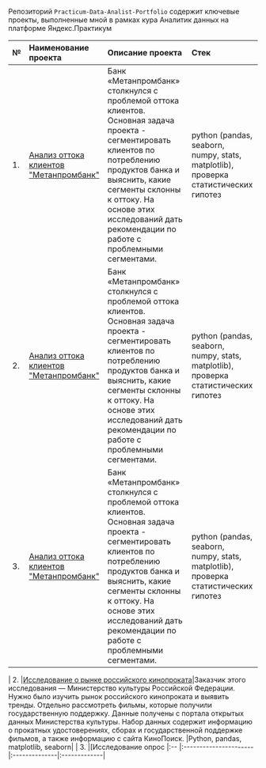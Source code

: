 Репозиторий `Practicum-Data-Analist-Portfolio` содержит ключевые проекты, выполненные мной в рамках кура Аналитик данных на платформе Яндекс.Практикум

| №  | Наименование проекта  | Описание проекта | Стек |
|:-- |:----------------------|:--------------------------------------------------------------|:---------------------------------------------|
| 1. |[Анализ оттока клиентов "Метанпромбанк"](https://github.com/mrasnyuk/Practicum-Data-Analist-Portfolio/blob/main/metanprombank)|Банк «Метанпромбанк» столкнулся с проблемой оттока клиентов. Основная задача проекта - сегментировать клиентов по потреблению продуктов банка и выяснить, какие сегменты склонны к оттоку. На основе этих исследований дать рекомендации по работе с проблемными сегментами.|python (pandas, seaborn, numpy, stats, matplotlib), проверка статистических гипотез|
| 2. |[Анализ оттока клиентов "Метанпромбанк"](https://github.com/mrasnyuk/Practicum-Data-Analist-Portfolio/blob/main/metanprombank)|Банк «Метанпромбанк» столкнулся с проблемой оттока клиентов. Основная задача проекта - сегментировать клиентов по потреблению продуктов банка и выяснить, какие сегменты склонны к оттоку. На основе этих исследований дать рекомендации по работе с проблемными сегментами.|python (pandas, seaborn, numpy, stats, matplotlib), проверка статистических гипотез|
| 3. |[Анализ оттока клиентов "Метанпромбанк"](https://github.com/mrasnyuk/Practicum-Data-Analist-Portfolio/blob/main/metanprombank)|Банк «Метанпромбанк» столкнулся с проблемой оттока клиентов. Основная задача проекта - сегментировать клиентов по потреблению продуктов банка и выяснить, какие сегменты склонны к оттоку. На основе этих исследований дать рекомендации по работе с проблемными сегментами.|python (pandas, seaborn, numpy, stats, matplotlib), проверка статистических гипотез|

| 2. |[Исследование о рынке российского кинопроката](https://github.com/DPetrukhina/Practicum/tree/main/cinema)|Заказчик этого исследования — Министерство культуры Российской Федерации. Нужно было изучить рынок российского кинопроката и выявить тренды. Отдельно рассмотреть фильмы, которые получили государственную поддержку. Данные получены с портала открытых данных Министерства культуры. Набор данных содержит информацию о прокатных удостоверениях, сборах и государственной поддержке фильмов, а также информацию с сайта КиноПоиск. |Python, pandas, matplotlib, seaborn|
| 3. |[Исследование опрос
|:-- |:----------------------|:--------------|:-------------|
